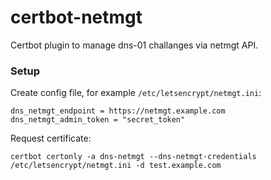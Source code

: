 # certbot-netmgt

Certbot plugin to manage dns-01 challanges via netmgt API.

### Setup

Create config file, for example `/etc/letsencrypt/netmgt.ini`:

```
dns_netmgt_endpoint = https://netmgt.example.com
dns_netmgt_admin_token = "secret_token"

```

Request certificate:

```
certbot certonly -a dns-netmgt --dns-netmgt-credentials /etc/letsencrypt/netmgt.ini -d test.example.com
```